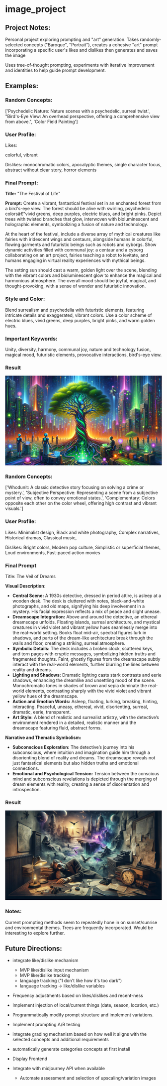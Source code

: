 # image_project
 
## Project Notes:

Personal project exploring prompting and "art" generation. Takes randomly-selected concepts ("Baroque", "Portrait"), creates a cohesive "art" prompt incorporating a specific user's likes and dislikes then generates and saves the image

Uses tree-of-thought prompting, experiments with iterative improvement and identities to help guide prompt development.

## Examples:

### Random Concepts:

['Psychedelic Nature: Nature scenes with a psychedelic, surreal twist.', "Bird's-Eye View: An overhead perspective, offering a comprehensive view from above.", 'Color Field Painting']

### User Profile:

Likes: 

colorful,
vibrant

Dislikes: 
monochromatic colors, 
apocalyptic themes, 
single character focus, 
abstract without clear story, 
horror elements

### Final Prompt:

**Title:** "The Festival of Life"

**Prompt:**
Create a vibrant, fantastical festival set in an enchanted forest from a bird's-eye view. The forest should be alive with swirling, psychedelic colorsâ€”vivid greens, deep purples, electric blues, and bright pinks. Depict trees with twisted branches that glow, interwoven with bioluminescent and holographic elements, symbolizing a fusion of nature and technology. 

At the heart of the festival, include a diverse array of mythical creatures like fairies with iridescent wings and centaurs, alongside humans in colorful, flowing garments and futuristic beings such as robots and cyborgs. Show dynamic activities filled with communal joy: a centaur and a cyborg collaborating on an art project, fairies teaching a robot to levitate, and humans engaging in virtual reality experiences with mythical beings. 

The setting sun should cast a warm, golden light over the scene, blending with the vibrant colors and bioluminescent glow to enhance the magical and harmonious atmosphere. The overall mood should be joyful, magical, and thought-provoking, with a sense of wonder and futuristic innovation.

### Style and Color:
Blend surrealism and psychedelia with futuristic elements, featuring intricate details and exaggerated, vibrant colors. Use a color scheme of electric blues, vivid greens, deep purples, bright pinks, and warm golden hues.

### Important Keywords:
Unity, diversity, harmony, communal joy, nature and technology fusion, magical mood, futuristic elements, provocative interactions, bird's-eye view.


### Result

![Example Image](example_images/20240527_202819_3fcc8c66-3483-46ce-8381-b680e053586c_image.jpg)

### Random Concepts:

['Whodunit: A classic detective story focusing on solving a crime or mystery.', 'Subjective Perspective: Representing a scene from a subjective point of view, often to convey emotional states.', 'Complementary: Colors opposite each other on the color wheel, offering high contrast and vibrant visuals.']

### User Profile:

Likes:
Minimalist design,
Black and white photography,
Complex narratives,
Historical dramas,
Classical music,

Dislikes:
Bright colors,
Modern pop culture,
Simplistic or superficial themes,
Loud environments,
Fast-paced action movies

### Final Prompt

 Title: The Veil of Dreams

**Visual Description:**
- **Central Scene:** A 1930s detective, dressed in period attire, is asleep at a wooden desk. The desk is cluttered with notes, black-and-white photographs, and old maps, signifying his deep involvement in a mystery. His facial expression reflects a mix of peace and slight unease.
- **Dreamscape Integration:** Above and around the detective, an ethereal dreamscape unfolds. Floating islands, surreal architecture, and mystical creatures in vivid violet and vibrant yellow hues seamlessly merge into the real-world setting. Books float mid-air, spectral figures lurk in shadows, and parts of the dream-like architecture break through the walls and floor, creating a striking, surreal atmosphere.
- **Symbolic Details:** The desk includes a broken clock, scattered keys, and torn pages with cryptic messages, symbolizing hidden truths and fragmented thoughts. Faint, ghostly figures from the dreamscape subtly interact with the real-world elements, further blurring the lines between reality and dreams.
- **Lighting and Shadows:** Dramatic lighting casts stark contrasts and eerie shadows, enhancing the dreamlike and unsettling mood of the scene. Monochromatic tones in shades of brown and sepia dominate the real-world elements, contrasting sharply with the vivid violet and vibrant yellow hues of the dreamscape.
- **Action and Emotion Words:** Asleep, floating, lurking, breaking, hinting, interacting. Peaceful, uneasy, ethereal, vivid, disorienting, surreal, dramatic, eerie, transparent.
- **Art Style:** A blend of realistic and surrealist artistry, with the detective’s environment rendered in a detailed, realistic manner and the dreamscape featuring fluid, abstract forms.

**Narrative and Thematic Symbolism:**
- **Subconscious Exploration:** The detective’s journey into his subconscious, where intuition and imagination guide him through a disorienting blend of reality and dreams. The dreamscape reveals not just fantastical elements but also hidden truths and emotional connections.
- **Emotional and Psychological Tension:** Tension between the conscious mind and subconscious revelations is depicted through the merging of dream elements with reality, creating a sense of disorientation and introspection.

### Result

![Example Image](example_images/20240530_154914_1ec45606-4a4c-4e27-955c-ee9d1caa107c_image.jpg)

### Notes:

  Current prompting methods seem to repeatedly hone in on sunset/sunrise and environmental themes. Trees are frequently incorporated. Would be interesting to explore further.

## Future Directions:
- integrate like/dislike mechanism
    - MVP like/dislike input mechanism
    - MVP like/dislike tracking
    - language tracking ("I don't like how it's too dark")
    - language tracking -> like/dislike variables

- Frequency adjustments based on likes/dislikes and recent-ness

- Implement injection of local/current things (date, season, location, etc.)

- Programmatically modify prompt structure and implement variations.
- Implement prompting A/B testing

- integrate grading mechanism based on how well it aligns with the selected concepts and additional requirements

- automatically generate categories concepts at first install

- Display Frontend

- Integrate with midjourney API when available
    - Automate assessment and selection of upscaling/variation images
